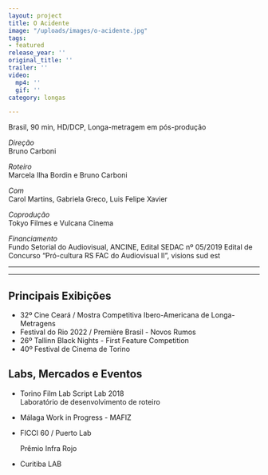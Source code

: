 ```yaml
---
layout: project
title: O Acidente
image: "/uploads/images/o-acidente.jpg"
tags:
- featured
release_year: ''
original_title: ''
trailer: ''
video:
  mp4: ''
  gif: ''
category: longas

---
```

Brasil, 90 min, HD/DCP, Longa-metragem em pós-produção

_Direção_  
Bruno Carboni

_Roteiro_  
Marcela Ilha Bordin e Bruno Carboni

_Com_  
Carol Martins, Gabriela Greco, Luis Felipe Xavier

_Coprodução_  
Tokyo Filmes e Vulcana Cinema

_Financiamento_  
Fundo Setorial do Audiovisual, ANCINE, Edital SEDAC nº 05/2019 Edital de Concurso “Pró-cultura RS FAC do Audiovisual II”, visions sud est

***

***

## Principais Exibições

* 32º Cine Ceará / Mostra Competitiva Ibero-Americana de Longa-Metragens
* Festival do Rio 2022 / Première Brasil - Novos Rumos
* 26º Tallinn Black Nights - First Feature Competition
* 40º Festival de Cinema de Torino

## Labs, Mercados e Eventos

* Torino Film Lab Script Lab 2018  
  Laboratório de desenvolvimento de roteiro
* Málaga Work in Progress - MAFIZ
* FICCI 60 / Puerto Lab

  Prêmio Infra Rojo
* Curitiba LAB
